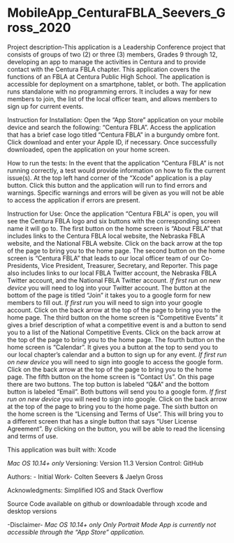 # MobileApp_CenturaFBLA_Seevers_Gross_2020

Project description-This application is a Leadership Conference project that consists of groups of two (2) or three (3) members, Grades 9 through 12, developing an app to manage the activities in Centura and to provide contact with the Centura FBLA chapter. This application covers the functions of an FBLA at Centura Public High School. The application is accessible for deployment on a smartphone, tablet, or both. The application runs standalone with no programming errors. It includes a way for new members to join, the list of the local officer team, and allows members to sign up for current events.


Instruction for Installation: Open the “App Store” application on your mobile device and search the following: “Centura FBLA”. Access the application that has a brief case logo titled “Centura FBLA” in a burgundy ombre font. Click download and enter your Apple ID, if necessary. Once successfully downloaded, open the application on your home screen.  


How to run the tests: In the event that the application “Centura FBLA” is not running correctly, a test would provide information on how to fix the current issue(s). At the top left hand corner of the “Xcode” application is a play button. Click this button and the application will run to find errors and warnings. Specific warnings and errors will be given as you will not be able to access the application if errors are present.


Instruction for Use: Once the application “Centura FBLA” is open, you will see the Centura FBLA logo and six buttons with the corresponding screen name it will go to. The first button on the home screen is “About FBLA” that includes links to the Centura FBLA local website, the Nebraska FBLA website, and the National FBLA website. Click on the back arrow at the top of the page to bring you to the home page. The second button on the home screen is “Centura FBLA” that leads to our local officer team of our Co-Presidents, Vice President, Treasurer, Secretary, and Reporter. This page also includes links to our local FBLA Twitter account, the Nebraska FBLA Twitter account, and the National FBLA Twitter account. *If first run on new device* you will need to log into your Twitter account. The button at the bottom of the page is titled “Join” it takes you to a google form for new members to fill out. *If first run* you will need to sign into your google account. Click on the back arrow at the top of the page to bring you to the home page. The third button on the home screen is “Competitive Events” it gives a brief description of what a competitive event is and a button to send you to a list of the National Competitive Events. Click on the back arrow at the top of the page to bring you to the home page. The fourth button on the home screen is “Calendar”. It gives you a button at the top to send you to our local chapter’s calendar and a button to sign up for any event. *If first run on new device* you will need to sign into google to access the google form. Click on the back arrow at the top of the page to bring you to the home page. The fifth button on the home screen is “Contact Us”. On this page there are two buttons. The top button is labeled “Q&A” and the bottom button is labeled “Email”. Both buttons will send you to a google form. *If first run on new device* you will need to sign into google. Click on the back arrow at the top of the page to bring you to the home page. The sixth button on the home screen is the “Licensing and Terms of Use”. This will bring you to a different screen that has a single button that says “User License Agreement”. By clicking on the button, you will be able to read the licensing and terms of use. 

This application was built with: Xcode


*Mac OS 10.14+ only*
Versioning: Version 11.3
Version Control: GitHub


Authors: - Initial Work- Colten Seevers & Jaelyn Gross


Acknowledgments: Simplified IOS and Stack Overflow

Source Code available on github or downloadable through xcode and desktop versions

 -Disclaimer-
*Mac OS 10.14+ only*
*Only Portrait Mode*
*App is currently not accessible through the “App Store” application.*

